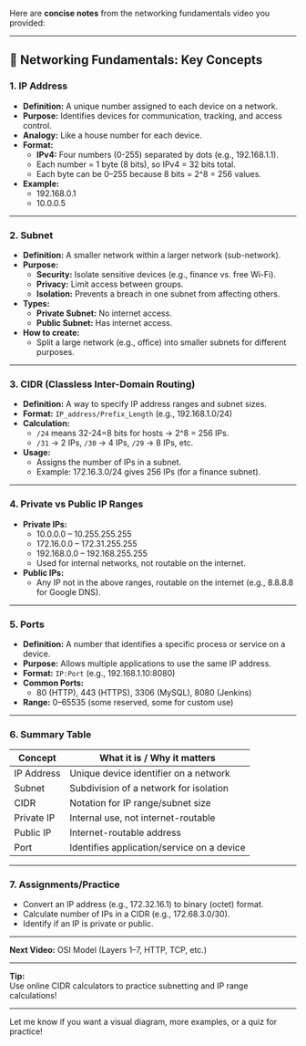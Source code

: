 Here are **concise notes** from the networking fundamentals video you provided:

---

## 📝 Networking Fundamentals: Key Concepts

### 1. **IP Address**
- **Definition:** A unique number assigned to each device on a network.
- **Purpose:** Identifies devices for communication, tracking, and access control.
- **Analogy:** Like a house number for each device.
- **Format:**  
  - **IPv4:** Four numbers (0-255) separated by dots (e.g., 192.168.1.1).
  - Each number = 1 byte (8 bits), so IPv4 = 32 bits total.
  - Each byte can be 0–255 because 8 bits = 2^8 = 256 values.
- **Example:**  
  - 192.168.0.1  
  - 10.0.0.5

---

### 2. **Subnet**
- **Definition:** A smaller network within a larger network (sub-network).
- **Purpose:**  
  - **Security:** Isolate sensitive devices (e.g., finance vs. free Wi-Fi).
  - **Privacy:** Limit access between groups.
  - **Isolation:** Prevents a breach in one subnet from affecting others.
- **Types:**
  - **Private Subnet:** No internet access.
  - **Public Subnet:** Has internet access.
- **How to create:**  
  - Split a large network (e.g., office) into smaller subnets for different purposes.

---

### 3. **CIDR (Classless Inter-Domain Routing)**
- **Definition:** A way to specify IP address ranges and subnet sizes.
- **Format:** `IP_address/Prefix_Length` (e.g., 192.168.1.0/24)
- **Calculation:**  
  - `/24` means 32-24=8 bits for hosts → 2^8 = 256 IPs.
  - `/31` → 2 IPs, `/30` → 4 IPs, `/29` → 8 IPs, etc.
- **Usage:**  
  - Assigns the number of IPs in a subnet.
  - Example: 172.16.3.0/24 gives 256 IPs (for a finance subnet).

---

### 4. **Private vs Public IP Ranges**
- **Private IPs:**  
  - 10.0.0.0 – 10.255.255.255  
  - 172.16.0.0 – 172.31.255.255  
  - 192.168.0.0 – 192.168.255.255  
  - Used for internal networks, not routable on the internet.
- **Public IPs:**  
  - Any IP not in the above ranges, routable on the internet (e.g., 8.8.8.8 for Google DNS).

---

### 5. **Ports**
- **Definition:** A number that identifies a specific process or service on a device.
- **Purpose:** Allows multiple applications to use the same IP address.
- **Format:** `IP:Port` (e.g., 192.168.1.10:8080)
- **Common Ports:**  
  - 80 (HTTP), 443 (HTTPS), 3306 (MySQL), 8080 (Jenkins)
- **Range:** 0–65535 (some reserved, some for custom use)

---

### 6. **Summary Table**

| Concept   | What it is / Why it matters                |
|-----------|--------------------------------------------|
| IP Address| Unique device identifier on a network      |
| Subnet    | Subdivision of a network for isolation     |
| CIDR      | Notation for IP range/subnet size          |
| Private IP| Internal use, not internet-routable        |
| Public IP | Internet-routable address                  |
| Port      | Identifies application/service on a device |

---

### 7. **Assignments/Practice**
- Convert an IP address (e.g., 172.32.16.1) to binary (octet) format.
- Calculate number of IPs in a CIDR (e.g., 172.68.3.0/30).
- Identify if an IP is private or public.

---

**Next Video:** OSI Model (Layers 1–7, HTTP, TCP, etc.)

---

**Tip:**  
Use online CIDR calculators to practice subnetting and IP range calculations!

---

Let me know if you want a visual diagram, more examples, or a quiz for practice!
